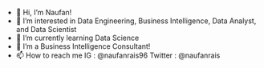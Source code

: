 - 👋 Hi, I’m Naufan!
- 👀 I’m interested in Data Engineering, Business Intelligence, Data Analyst, and Data Scientist
- 🌱 I’m currently learning Data Science
- 💞️ I’m a Business Intelligence Consultant!
- 📫 How to reach me IG : @naufanrais96 Twitter : @naufanrais

<!---
naufanrais96/naufanrais96 is a ✨ special ✨ repository because its `README.md` (this file) appears on your GitHub profile.
You can click the Preview link to take a look at your changes.
--->
